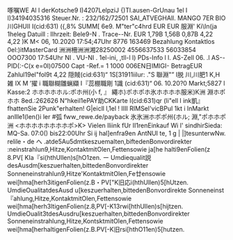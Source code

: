 啄嘱WE Al l derKotsche9 I)4207LelpziJ {)Tl.ausen-GrUnau 1el I I)34194035316 Steuer.Nr. : 232/162/72501 SAI_ATVEGHAll. MANGO 7ER BIO 川GHUII I(cid:631) ({,8% SUMM[ 6e9. M"ter"c4hrd EUR EUR 服淵' Ki\In(ja 1heleg Datuill : llhrzeit: Bele9-N . Trace--Nr. EUR 1,79B 1,56B 0,87B 4,22 4,22 )K M< 06, 10.2020 17:54;47Uhr 8776 163469 Bezahlung Kontaktlos 0el:)itMasterCard 洲洲柵洲洲湘28250002 4556637533 56033854 OOO7300 17:54Uhr NI . VU-NI . 1el-ini, ,tll-l l) PDs-Info l l. AS-Zell 06. .l AS--PID(:-C(x e=0I)07500 Capt -Ref.= 1 1000 006EN日IMIGI- BetragEUR Zahlul19el"fol9t 4,22 隠賊(cid:631)“ 1S[31911iilur: ."S 聯淵"” I脱 川,川肥1 K,H 雑 IX M ’擢 i 職聯糊雛蝋纈 I『蕊棚職剛 1識 (cid:631)“ 06. 10.20?0 Markt;5827 l Kasse:2 ホホホホホル:ポホ州(小 f, 』 繩ホ)ポホポホ氷ホホホホ服米)K洲 淵ホポホホ 8ed.:262626 N“hkeil1ePAY助CKKarte I(cid:631)qr (li"ell l ink凱』fhattenSie 2Punk"erhalten! G|eicll l,1el ! IIII RIMSel'vicBPul 1kt i lnMarkt anllle1(len()i ler #弧 fww_rewe.de/payback 氷氷洲ホポポ州{ホル; 淵,"ポホホポ 洲 <ホホホホホホホホポ>K> Vielen lliink fUr II1renEinkauf Wi l' sindhirSieda: MQ-Sa. 07:0() bis22:00Uhr Si ij hal]enfra9en AntNUI te, 1 g | |]tesunterwNw. relile・de へ .atde5Au5dmtkeszuemalten,biftedenBonvordirekter :neinstrahlun9,Hitze,KontaktmitOlen,Fettensowie ja[he halti9enFolien(z 8.PV[ KIa『si(hthUllen)s[hO1zen. ー Umdiequalit説desAusdm[keszuerhalten,bittedenBonvordirekter Sonneneinstrahlun9,Hitze'KontaktmitOlen,Fe廿ensowie wei[hma[herh3itigenFolien(z.B・PV["K旧応i(hthUllen)5[hUtzen. UmdieOualitatdesAusd u[keszuerhalten,bittedenBonvordirekte Sonneneinst『ahlung,Hitze,KontaktmitOlen,Fettensowie wei[hma[herh3ltigenFolien(z.8,PV[-K13rwi[hthUllen)s[hijtzen. UmdieOualit3tdesAusdru[keszuerhalten,bittedenBonvordirekter Sonneneinstrahlung,Hitze,KontsktmitOlen,Fettensowie wei[hma[herhaltigenFolien(z.B.PV[-K旧rsi[hthO11en)5[hutzen.